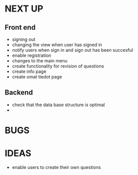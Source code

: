 # NEXT UP

## Front end

- signing out
- changing the view when user has signed in
- notify users when sign in and sign out has been succesful
- enable registration
- changes to the main menu
- create functionality for revision of questions
- create info page
- create omat tiedot page

## Backend

- check that the data base structure is optimal 
- 
# BUGS

# IDEAS

- enable users to create their own questions
